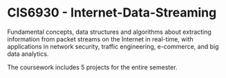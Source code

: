 # CIS6930 - Internet-Data-Streaming
Fundamental concepts, data structures and algorithms about extracting information from packet streams on the Internet in real-time, with applications in network security, traffic engineering, e-commerce, and big data analytics.


The coursework includes 5 projects for the entire semester.